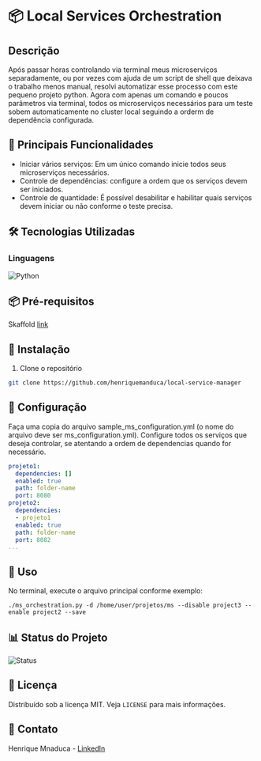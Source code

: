 # 📦 Local Services Orchestration

## Descrição

Após passar horas controlando via terminal meus microserviços separadamente, ou por vezes com ajuda de um
script de shell que deixava o trabalho menos manual, resolvi automatizar esse processo com este pequeno projeto python.
Agora com apenas um comando e poucos parâmetros via terminal, todos os microserviços necessários para um
teste sobem automaticamente no cluster local seguindo a orderm de dependência configurada.

## 🚀 Principais Funcionalidades

- Iniciar vários serviços: Em um único comando inicie todos seus microserviços necessários.
- Controle de dependências: configure a ordem que os serviços devem ser iniciados.
- Controle de quantidade: É possível desabilitar e habilitar quais serviços devem iniciar ou não conforme o teste precisa.

## 🛠️ Tecnologias Utilizadas

### Linguagens

![Python](https://img.shields.io/badge/Python-3776AB?style=for-the-badge&logo=python&logoColor=white)

## 📦 Pré-requisitos

Skaffold [link](https://skaffold.dev/)

## 🚀 Instalação

1. Clone o repositório
```bash
git clone https://github.com/henriquemanduca/local-service-manager
```

## 🔧 Configuração

Faça uma copia do arquivo sample_ms_configuration.yml (o nome do arquivo deve ser ms_configuration.yml).
Configure todos os serviços que deseja controlar, se atentando a ordem de dependencias quando for necessário.

```yml
projeto1:
  dependencies: []
  enabled: true
  path: folder-name
  port: 8080
projeto2:
  dependencies:
  - projeto1
  enabled: true
  path: folder-name
  port: 8082
...
```

## 📝 Uso

No terminal, execute o arquivo principal conforme exemplo:

```shell
./ms_orchestration.py -d /home/user/projetos/ms --disable project3 --enable project2 --save
```

## 📊 Status do Projeto

![Status](https://img.shields.io/badge/Status-Em%20Desenvolvimento-yellow)

## 📄 Licença

Distribuído sob a licença MIT. Veja `LICENSE` para mais informações.

## 📧 Contato

Henrique Mnaduca - [LinkedIn](https://www.linkedin.com/in/henrique-manduca)
